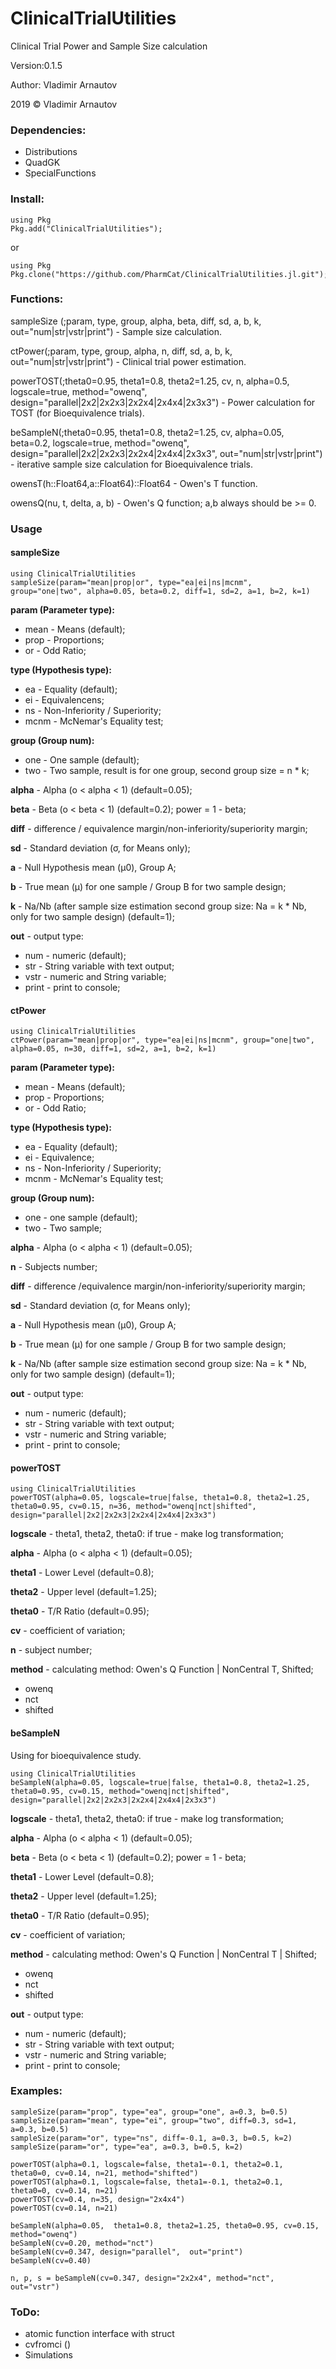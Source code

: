 # ClinicalTrialUtilities
 Clinical Trial Power and Sample Size calculation

Version:0.1.5

Author: Vladimir Arnautov

2019 &copy; Vladimir Arnautov

### Dependencies:

 - Distributions
 - QuadGK
 - SpecialFunctions

### Install:
```
using Pkg
Pkg.add("ClinicalTrialUtilities");
```
or
```
using Pkg
Pkg.clone("https://github.com/PharmCat/ClinicalTrialUtilities.jl.git");
```
### Functions:

sampleSize (;param, type, group, alpha, beta, diff, sd, a, b, k, out="num|str|vstr|print") - Sample size calculation.

ctPower(;param, type, group, alpha, n, diff, sd, a, b, k, out="num|str|vstr|print") - Clinical trial power estimation.

powerTOST(;theta0=0.95, theta1=0.8, theta2=1.25, cv, n, alpha=0.5, logscale=true, method="owenq",  design="parallel|2x2|2x2x3|2x2x4|2x4x4|2x3x3") - Power calculation for TOST (for Bioequivalence trials).

beSampleN(;theta0=0.95, theta1=0.8, theta2=1.25, cv, alpha=0.05, beta=0.2, logscale=true, method="owenq", design="parallel|2x2|2x2x3|2x2x4|2x4x4|2x3x3", out="num|str|vstr|print") - iterative sample size calculation for Bioequivalence trials.

owensT(h::Float64,a::Float64)::Float64 - Owen's T function.

owensQ(nu, t, delta, a, b) - Owen's Q function; a,b always should be >= 0.

### Usage

#### sampleSize
```
using ClinicalTrialUtilities
sampleSize(param="mean|prop|or", type="ea|ei|ns|mcnm", group="one|two", alpha=0.05, beta=0.2, diff=1, sd=2, a=1, b=2, k=1)

```
**param (Parameter type):**
- mean - Means (default);
- prop - Proportions;
- or - Odd Ratio;

**type (Hypothesis type):**
- ea - Equality  (default);
- ei - Equivalencens;
- ns - Non-Inferiority / Superiority;
- mcnm - McNemar's Equality test;

**group (Group num):**
- one - One sample  (default);
- two - Two sample, result is for one group, second group size = n * k;

**alpha** - Alpha (o < alpha < 1)  (default=0.05);

**beta** - Beta (o < beta < 1) (default=0.2); power = 1 - beta;

**diff** - difference / equivalence margin/non-inferiority/superiority margin;

**sd** - Standard deviation (σ, for Means only);

**a** - Null Hypothesis mean (μ0), Group A;

**b** - True mean (μ) for one sample / Group B for two sample design;

**k** - Na/Nb (after sample size estimation second group size: Na = k * Nb, only for two sample design) (default=1);

**out** - output type:
- num   - numeric (default);
- str   - String variable with text output;
- vstr  - numeric and String variable;
- print - print to console;

#### ctPower
```
using ClinicalTrialUtilities
ctPower(param="mean|prop|or", type="ea|ei|ns|mcnm", group="one|two", alpha=0.05, n=30, diff=1, sd=2, a=1, b=2, k=1)
```

**param (Parameter type):**
- mean - Means (default);
- prop - Proportions;
- or - Odd Ratio;

**type (Hypothesis type):**
- ea - Equality  (default);
- ei - Equivalence;
- ns - Non-Inferiority / Superiority;
- mcnm - McNemar's Equality test;

**group (Group num):**
- one - one sample  (default);
- two - Two sample;

**alpha** - Alpha (o < alpha < 1)  (default=0.05);

**n** - Subjects number;

**diff** - difference /equivalence margin/non-inferiority/superiority margin;

**sd** - Standard deviation (σ, for Means only);

**a** - Null Hypothesis mean (μ0), Group A;

**b** - True mean (μ) for one sample / Group B for two sample design;

**k** - Na/Nb (after sample size estimation second group size: Na = k * Nb, only for two sample design) (default=1);

**out** - output type:
- num   - numeric (default);
- str   - String variable with text output;
- vstr  - numeric and String variable;
- print - print to console;

#### powerTOST

```
using ClinicalTrialUtilities
powerTOST(alpha=0.05, logscale=true|false, theta1=0.8, theta2=1.25, theta0=0.95, cv=0.15, n=36, method="owenq|nct|shifted", design="parallel|2x2|2x2x3|2x2x4|2x4x4|2x3x3")
```
**logscale** - theta1, theta2, theta0: if true - make log transformation;

**alpha** - Alpha (o < alpha < 1)  (default=0.05);

**theta1** - Lower Level (default=0.8);

**theta2** - Upper level (default=1.25);

**theta0** - T/R Ratio (default=0.95);

**cv** - coefficient of variation;

**n** - subject number;

**method** - calculating method: Owen's Q Function | NonCentral T, Shifted;
- owenq
- nct
- shifted

#### beSampleN

Using for bioequivalence study.

```
using ClinicalTrialUtilities
beSampleN(alpha=0.05, logscale=true|false, theta1=0.8, theta2=1.25, theta0=0.95, cv=0.15, method="owenq|nct|shifted", design="parallel|2x2|2x2x3|2x2x4|2x4x4|2x3x3")
```
**logscale** - theta1, theta2, theta0: if true - make log transformation;

**alpha** - Alpha (o < alpha < 1)  (default=0.05);

**beta** - Beta (o < beta < 1) (default=0.2); power = 1 - beta;

**theta1** - Lower Level (default=0.8);

**theta2** - Upper level (default=1.25);

**theta0** - T/R Ratio (default=0.95);

**cv** - coefficient of variation;

**method** - calculating method: Owen's Q Function | NonCentral T | Shifted;
- owenq
- nct
- shifted

**out** - output type:
- num   - numeric (default);
- str   - String variable with text output;
- vstr  - numeric and String variable;
- print - print to console;

### Examples:

```
sampleSize(param="prop", type="ea", group="one", a=0.3, b=0.5)
sampleSize(param="mean", type="ei", group="two", diff=0.3, sd=1, a=0.3, b=0.5)
sampleSize(param="or", type="ns", diff=-0.1, a=0.3, b=0.5, k=2)
sampleSize(param="or", type="ea", a=0.3, b=0.5, k=2)

powerTOST(alpha=0.1, logscale=false, theta1=-0.1, theta2=0.1, theta0=0, cv=0.14, n=21, method="shifted")
powerTOST(alpha=0.1, logscale=false, theta1=-0.1, theta2=0.1, theta0=0, cv=0.14, n=21)
powerTOST(cv=0.4, n=35, design="2x4x4")
powerTOST(cv=0.14, n=21)

beSampleN(alpha=0.05,  theta1=0.8, theta2=1.25, theta0=0.95, cv=0.15, method="owenq")
beSampleN(cv=0.20, method="nct")
beSampleN(cv=0.347, design="parallel",  out="print")
beSampleN(cv=0.40)

n, p, s = beSampleN(cv=0.347, design="2x2x4", method="nct", out="vstr")
```

### ToDo:

 - atomic function interface with struct
 - cvfromci ()
 - Simulations
